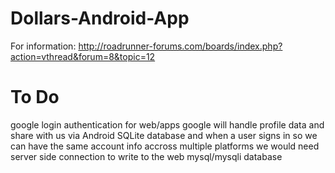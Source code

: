 # Dollars-Android-App
For information: http://roadrunner-forums.com/boards/index.php?action=vthread&forum=8&topic=12

# To Do
google login authentication for web/apps google will handle profile data and share with us via Android SQLite database and when a user signs in so we can have the same account info accross multiple platforms we would need server side connection to write to the web mysql/mysqli database

